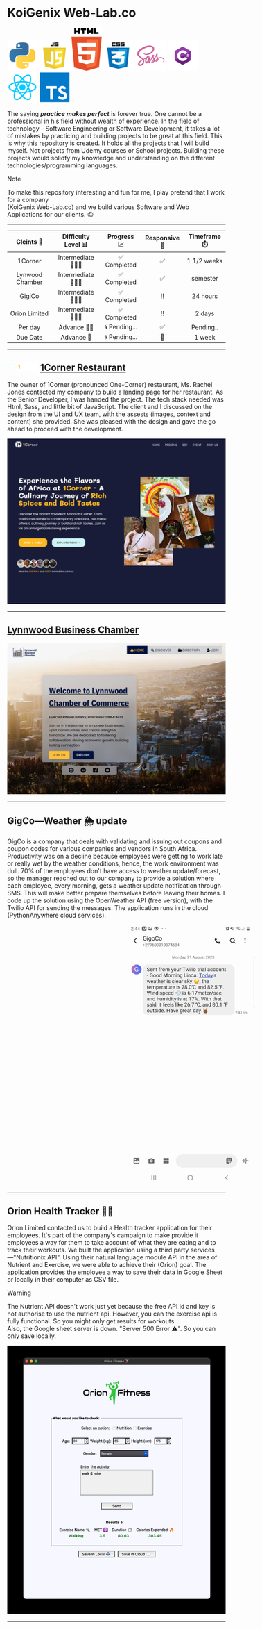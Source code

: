 # KoiGenix Web-Lab.co

<img src="project_images/python.webp" alt="Python orgramming language logo" width=70 height=70> <img src="project_images/javascript.webp" alt="JavaScript logo" width=70 height=70> <img src="project_images/html.webp" alt="HTML logo" width=70 > <img src="project_images/css.webp" alt="CSS logo" width=70 height=70> <img src="project_images/sass.webp" alt="Sass-CSS logo" width=70 height=70> <img src="project_images/csharp.webp" alt="C-Sharp orgramming language logo" width=70 height="70"> <img src="project_images/react-logo.png" alt="React logo" width=70 height="70"> <img src="project_images/typescript.webp" alt="Typescript logo" width=70 height="70"/>

The saying **_practice makes perfect_** is forever true. One cannot be a professional in his field without wealth of experience. In the field of technology - Software Engineering or Software Development, it takes a lot of mistakes by practicing and building projects to be great at this field. This is why this repository is created. It holds all the projects that I will build myself. Not projects from Udemy courses or School projects. Building these projects would solidfy my knowledge and understanding on the different technologies/programming languages.

> [!NOTE]  
> To make this repository interesting and fun for me, I play pretend that I work for a company  
> (KoiGenix Web-Lab.co) and we build various Software and Web Applications for our clients. 😉

---

|   Cleints 👫    | Difficulty Level 📊 |  Progress 📈  | Responsive 📱 | Timeframe ⏱️ |
| :-------------: | :-----------------: | :-----------: | :-----------: | :----------: |
|     1Corner     |   Intermediate 🏋🏽‍♂️   | ✅ Completed  |      ✅       | 1 1/2 weeks  |
| Lynwood Chamber |   Intermediate 🏋🏽‍♂️   | ✅ Completed  |      ✅       |   semester   |
|     GigiCo      |   Intermediate 🏋🏽‍♂️   | ✅ Completed  |      ‼️       |   24 hours   |
|  Orion Limited  |   Intermediate 🏋🏽‍♂️   | ✅ Completed  |      ‼️       |    2 days    |
|     Per day     |     Advance 🤼‍♂️      | 🌀 Pending... |      ✅       |  Pending..   |
|    Due Date     |     Advance 🤼      | 🌀 Pending... |      📵       |    1 week    |

---

## <img src="project_images/1CLogo.png" alt="1Corner logo" height=20> [1Corner Restaurant](https://koigor97.github.io/projects/oneCorner)

The owner of 1Corner (pronounced One-Corner) restaurant, Ms. Rachel Jones contacted my company to build a landing page for her restaurant. As the Senior Developer, I was handed the project. The tech stack needed was Html, Sass, and little bit of JavaScript. The client and I discussed on the design from the UI and UX team, with the assests (images, context and content) she provided. She was pleased with the design and gave the go ahead to proceed with the development.

![1Corner landing page image](project_images/1corner.webp)

---

## [Lynnwood Business Chamber](https://koigor97.github.io/projects/oneCorner)

![Lynnwood Business Chamber landing page image](project_images/chamber-screenshot.webp)

---

## GigCo—Weather 🌦️ update

GigCo is a company that deals with validating and issuing out coupons and coupon codes for various
companies and vendors in South Africa.
Productivity was on a decline because employees were getting to work late or really wet by the weather
conditions, hence, the work environment was dull.
70% of the employees don't have access to weather update/forecast, so the manager reached out to our company
to provide a solution where each employee, every morning, gets a weather update notification
through SMS.
This will make better prepare themselves before leaving their homes.
I code up the solution using the OpenWeather API (free version), with the Twilio API for sending
the messages.
The application runs in the cloud (PythonAnywhere cloud services).

<img src="project_images/weather_update.webp" alt="Weather update SMS screenshot on phone" width="300" height="600" style="margin-inline: 17rem">

---

## Orion Health Tracker 💪🏽

Orion Limited contacted us to build a Health tracker application for their employees.
It's part of the company's campaign to make provide it employees a way for them to take account of what they are eating
and to track their workouts.
We built the application using a third party services—"Nutritionix API".
Using their natural language module API in the area of Nutrient and Exercise,
we were able to achieve their (Orion) goal.
The application provides the employee a way to save their data in Google Sheet or locally in their computer
as CSV file.

> [!WARNING]  
> The Nutrient API doesn't work just yet because the free API id and key is not authorise
> to use the nutrient api.
> However, you can the exercise api is fully functional.
> So you might only get results for workouts.  
> Also, the Google sheet server is down.
> "Server 500 Error ⚠️".
> So you can only save locally.

![Health Tracker screenshot](project_images/orion.webp)

---
